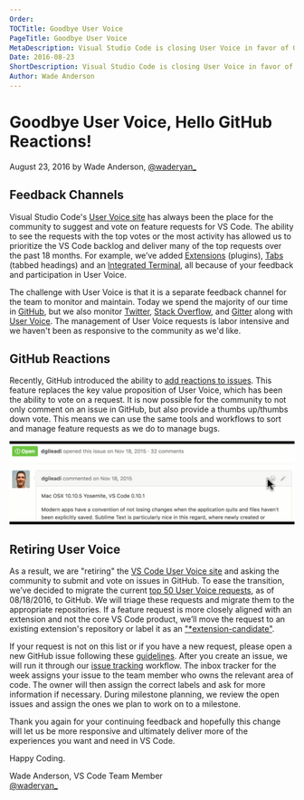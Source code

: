 ```yaml
---
Order:
TOCTitle: Goodbye User Voice
PageTitle: Goodbye User Voice
MetaDescription: Visual Studio Code is closing User Voice in favor of GitHub reactions.
Date: 2016-08-23
ShortDescription: Visual Studio Code is closing User Voice in favor of GitHub reactions.
Author: Wade Anderson
---
```


# Goodbye User Voice, Hello GitHub Reactions!

August 23, 2016 by Wade Anderson, [@waderyan_](https://twitter.com/waderyan_)

## Feedback Channels

Visual Studio Code's [User Voice site](https://visualstudio.uservoice.com/forums/293070-visual-studio-code) has always been the place for the community to suggest and vote on feature requests for VS Code. The ability to see the requests with the top votes or the most activity has allowed us to prioritize the VS Code backlog and deliver many of the top requests over the past 18 months. For example, we’ve added [Extensions](https://visualstudio.uservoice.com/forums/293070-visual-studio-code/suggestions/9181439-plugins) (plugins), [Tabs](https://visualstudio.uservoice.com/forums/293070-visual-studio-code/suggestions/7752519-implement-tabs) (tabbed headings) and an [Integrated Terminal](https://visualstudio.uservoice.com/forums/293070-visual-studio-code/suggestions/7752357-integrated-terminal), all because of your feedback and participation in User Voice.

The challenge with User Voice is that it is a separate feedback channel for the team to monitor and maintain. Today we spend the majority of our time in [GitHub](https://github.com/microsoft/vscode), but we also monitor [Twitter](https://twitter.com/code), [Stack Overflow](https://stackoverflow.com/questions/tagged/vscode), and [Gitter](https://gitter.im/Microsoft/vscode) along with [User Voice](https://visualstudio.uservoice.com/forums/293070-visual-studio-code). The management of User Voice requests is labor intensive and we haven't been as responsive to the community as we'd like.

## GitHub Reactions

Recently, GitHub introduced the ability to [add reactions to issues](https://github.com/blog/2119-add-reactions-to-pull-requests-issues-and-comments). This feature replaces the key value proposition of User Voice, which has been the ability to vote on a request. It is now possible for the community to not only comment on an issue in GitHub, but also provide a thumbs up/thumbs down vote. This means we can use the same tools and workflows to sort and manage feature requests as we do to manage bugs.

![github reactions animation](github_reaction.gif)

## Retiring User Voice

As a result, we are "retiring" the [VS Code User Voice site](https://visualstudio.uservoice.com/forums/293070-visual-studio-code) and asking the community to submit and vote on issues in GitHub.  To ease the transition, we’ve decided to migrate the current [top 50 User Voice requests](https://github.com/microsoft/vscode/issues/10715), as of 08/18/2016, to GitHub. We will triage these requests and migrate them to the appropriate repositories. If a feature request is more closely aligned with an extension and not the core VS Code product, we’ll move the request to an existing extension's repository or label it as an ["*extension-candidate"](https://github.com/microsoft/vscode/labels/*extension-candidate).

If your request is not on this list or if you have a new request, please open a new GitHub issue following these [guidelines](https://github.com/microsoft/vscode/blob/master/CONTRIBUTING.md). After you create an issue, we will run it through our [issue tracking](https://github.com/microsoft/vscode/wiki/Issue-Tracking) workflow. The inbox tracker for the week assigns your issue to the team member who owns the relevant area of code. The owner will then assign the correct labels and ask for more information if necessary. During milestone planning, we review the open issues and assign the ones we plan to work on to a milestone.

Thank you again for your continuing feedback and hopefully this change will let us be more responsive and ultimately deliver more of the experiences you want and need in VS Code.

Happy Coding.

Wade Anderson, VS Code Team Member <br>
[@waderyan_](https://twitter.com/waderyan_)
